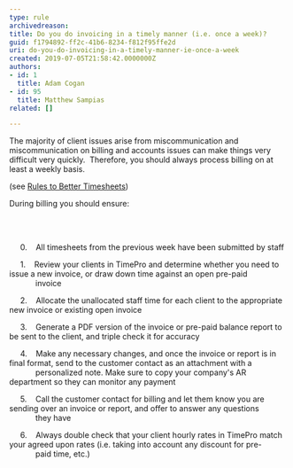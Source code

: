 ```yaml
---
type: rule
archivedreason: 
title: Do you do invoicing in a timely manner (i.e. once a week)?
guid: f1794892-ff2c-41b6-8234-f812f95ffe2d
uri: do-you-do-invoicing-in-a-timely-manner-ie-once-a-week
created: 2019-07-05T21:58:42.0000000Z
authors:
- id: 1
  title: Adam Cogan
- id: 95
  title: Matthew Sampias
related: []

---
```



<p>​The majority of client issues arise from miscommunication and miscommunication on billing and accounts issues can make things very difficult very quickly.&#160;&#160;Therefore, you should always process billing on at least a weekly basis. &#160;</p><p>(see <a href="/_layouts/15/FIXUPREDIRECT.ASPX?WebId=3dfc0e07-e23a-4cbb-aac2-e778b71166a2&amp;TermSetId=07da3ddf-0924-4cd2-a6d4-a4809ae20160&amp;TermId=cb136e2c-2bd9-47d0-adb6-8f905dc7b828">Rules to Better Timesheets​</a>)&#160;<br></p><p>During billing you should ensure&#58;​<br></p>
<br><excerpt class='endintro'></excerpt><br>
<p>&#160; &#160;&#160; 0. &#160;&#160; All timesheets from the previous week have been submitted by staff<br></p><p>&#160; &#160;&#160; 1. &#160;&#160; Review your clients in TimePro and determine whether you need to issue a new invoice, or draw down time against an open pre-paid &#160; &#160; &#160;<br>&#160; &#160; &#160; &#160; &#160; &#160; invoice</p><p>&#160; &#160;&#160; 2. &#160;&#160; Allocate the unallocated staff time for each client to the appropriate new invoice or existing open invoice</p><p>&#160; &#160;&#160; 3. &#160;&#160; Generate a PDF version of the invoice or pre-paid balance report to be sent to the client, and triple check it for accuracy</p><p>&#160; &#160;&#160; 4. &#160;&#160; Make any necessary changes, and once the invoice or report is in final format, send to the customer contact as an attachment with a &#160; &#160; &#160;&#160;<br>&#160; &#160; &#160; &#160; &#160; &#160; personalized note. Make sure to copy your company's AR department so they can monitor any payment&#160;</p><p>&#160; &#160;&#160; 5. &#160;&#160; Call the customer contact for billing and let them know you are sending over an invoice or report, and offer to answer any questions&#160;<br>&#160; &#160; &#160; &#160; &#160; &#160; they have</p><p>&#160; &#160;&#160; 6. &#160;&#160; Always double check that your client hourly rates in TimePro match your agreed upon rates (i.e. taking into account any discount for pre-<br>&#160; &#160; &#160; &#160; &#160; &#160; paid time, etc.)​</p><br>


